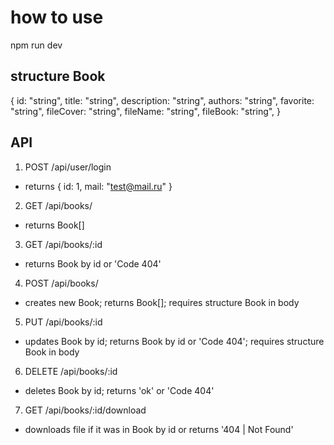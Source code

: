 # how to use

npm run dev

## structure Book

{
  id: "string",
  title: "string",
  description: "string",
  authors: "string",
  favorite: "string",
  fileCover: "string",
  fileName: "string",
  fileBook: "string",
}

## API

1. POST    /api/user/login
  - returns { id: 1, mail: "test@mail.ru" }

2. GET     /api/books/
  - returns Book[]

3. GET     /api/books/:id
  - returns Book by id or 'Code 404'

4. POST    /api/books/
  - creates new Book; returns Book[]; requires structure Book in body

5. PUT     /api/books/:id
  - updates Book by id; returns Book by id or 'Code 404'; requires structure Book in body

6. DELETE  /api/books/:id
  - deletes Book by id; returns 'ok' or 'Code 404'

7. GET    /api/books/:id/download
  - downloads file if it was in Book by id or returns '404 | Not Found'
